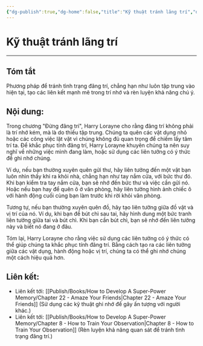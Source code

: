 ```yaml
---
{"dg-publish":true,"dg-home":false,"title":"Kỹ thuật tránh lãng trí","date":"2024-08-31","tags":["#books","#memory","#How_to_Develop_A_Super_Power_Memory"],"Chương":"Chương21","dg-path":"Books/How to Develop A Super-Power Memory/Chapter 21 - Avoiding Absent-mindedness.md","permalink":"/books/how-to-develop-a-super-power-memory/chapter-21-avoiding-absent-mindedness/","dgPassFrontmatter":true,"updated":"2025-01-31T00:16:39.231+07:00"}
---
```


# Kỹ thuật tránh lãng trí
---
## Tóm tắt
Phương pháp để tránh tình trạng đãng trí, chẳng hạn như luôn tập trung vào hiện tại, tạo các liên kết mạnh mẽ trong trí nhớ và rèn luyện khả năng chú ý.

## Nội dung:
Trong chương "Đừng đãng trí", Harry Lorayne cho rằng đãng trí không phải là trí nhớ kém, mà là do thiếu tập trung. Chúng ta quên các vật dụng nhỏ hoặc các công việc lặt vặt vì chúng không đủ quan trọng để chiếm lấy tâm trí ta. Để khắc phục tính đãng trí, Harry Lorayne khuyên chúng ta nên suy nghĩ về những việc mình đang làm, hoặc sử dụng các liên tưởng có ý thức để ghi nhớ chúng.

Ví dụ, nếu bạn thường xuyên quên gửi thư, hãy liên tưởng đến một vật bạn luôn nhìn thấy khi ra khỏi nhà, chẳng hạn như tay nắm cửa, với bức thư đó. Khi bạn kiểm tra tay nắm cửa, bạn sẽ nhớ đến bức thư và việc cần gửi nó. Hoặc nếu bạn hay để quên ô ở văn phòng, hãy liên tưởng hình ảnh chiếc ô với hành động cuối cùng bạn làm trước khi rời khỏi văn phòng.

Tương tự, nếu bạn thường xuyên quên đồ, hãy tạo liên tưởng giữa đồ vật và vị trí của nó. Ví dụ, khi bạn để bút chì sau tai, hãy hình dung một bức tranh liên tưởng giữa tai và bút chì. Khi bạn cần bút chì, bạn sẽ nhớ đến liên tưởng này và biết nó đang ở đâu.

Tóm lại, Harry Lorayne cho rằng việc sử dụng các liên tưởng có ý thức có thể giúp chúng ta khắc phục tính đãng trí. Bằng cách tạo ra các liên tưởng giữa các vật dụng, hành động hoặc vị trí, chúng ta có thể ghi nhớ chúng một cách hiệu quả hơn.

## **Liên kết**:
- Liên kết tới: [[Publish/Books/How to Develop A Super-Power Memory/Chapter 22 - Amaze Your Friends\|Chapter 22 - Amaze Your Friends]] (Sử dụng các kỹ thuật ghi nhớ để gây ấn tượng với người khác.)
- Liên kết tới: [[Publish/Books/How to Develop A Super-Power Memory/Chapter 8 - How to Train Your Observation\|Chapter 8 - How to Train Your Observation]] (Rèn luyện khả năng quan sát để tránh tình trạng đãng trí.)